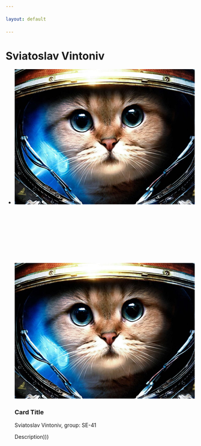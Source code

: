 ```yaml
---

layout: default

---
```


<html>
  <h1>Sviatoslav Vintoniv</h1>
  
 <div class ="content">
    <ul class="cards">
        <li>
<a class="card" style="width: fit-content; ">
    <img src="assets/images/img8.jpg" class="card_image" alt="" />
    <div class="card__overlay">
      <div class="card__header">
        <svg class="card__arc" xmlns="http://www.w3.org/2000/svg"><path /></svg>                     
        <img class="card__thumb" src="assets/images/img8.jpg" alt="" />
        <div class="card__header-text">
          <h3 class="card__title">Card Title</h3>            
          <span class="card__status">Sviatoslav Vintoniv, group: SE-41</span>
        </div>
      </div>
      <p class="card__description">Description)))</p>
    </div>
  </a>  
  </li>
  </ul>
  </div>
  
  </html>
